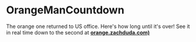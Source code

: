 # OrangeManCountdown
The orange one returned to US office. Here's how long until it's over!
See it in real time down to the second at **[orange.zachduda.com)](https://orange.zachduda.com/)**
